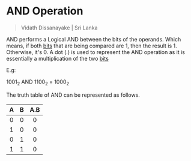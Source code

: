 # AND Operation

> Vidath Dissanayake | Sri Lanka

AND performs a Logical AND between the bits of the operands. Which means, if both [bits](../../../network/reference%20models/OSI%20Model/PDU/bit.md) that are being compared are 1, then the result is 1. Otherwise, it's 0. A dot (.) is used to represent the AND operation as it is essentially a multiplication of the two [bits](../../../network/reference%20models/OSI%20Model/PDU/bit.md)

E.g:

$1001_2$ AND $1100_2$ = $1000_2$

The truth table of AND can be represented as follows.

|  A  |  B  | A.B |
| :-: | :-: | :-: |
|  0  |  0  |  0  |
|  1  |  0  |  0  |
|  0  |  1  |  0  |
|  1  |  1  |  0  |